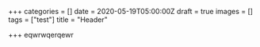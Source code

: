 +++
categories = []
date = 2020-05-19T05:00:00Z
draft = true
images = []
tags = ["test"]
title = "Header"

+++
eqwrwqerqewr